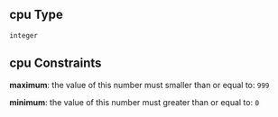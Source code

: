 ## cpu Type

`integer`

## cpu Constraints

**maximum**: the value of this number must smaller than or equal to: `999`

**minimum**: the value of this number must greater than or equal to: `0`
